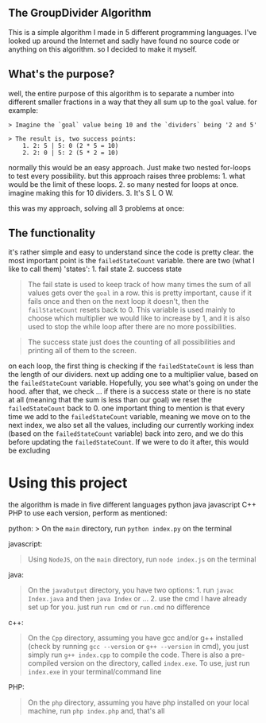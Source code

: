 ## The GroupDivider Algorithm
This is a simple algorithm I made in 5 different programming languages.
I've looked up around the Internet and sadly have found no source code or anything
on this algorithm. so I decided to make it myself.
## What's the purpose?
well, the entire purpose of this algorithm is to separate a number into different smaller fractions
in a way that they all sum up to the `goal` value. for example:
    
    > Imagine the `goal` value being 10 and the `dividers` being '2 and 5'
    
    > The result is, two success points:
        1. 2: 5 | 5: 0 (2 * 5 = 10)
        2. 2: 0 | 5: 2 (5 * 2 = 10)

normally this would be an easy approach. Just make two nested for-loops to test every possibility.
but this approach raises three problems:
    1. what would be the limit of these loops.
    2. so many nested for loops at once. imagine making this for 10 dividers.
    3. It's S L O W.

this was my approach, solving all 3 problems at once:
## The functionality
it's rather simple and easy to understand since the code is pretty clear.
the most important point is the `failedStateCount` variable.
there are two (what I like to call them) 'states':
    1. fail state 2. success state
> The fail state is used to keep track of how many times the sum of all values gets over the `goal` in a row.
this is pretty important, cause if it fails once and then on the next loop it doesn't, then the `failStateCount` resets 
back to 0.
This variable is used mainly to choose which multiplier we would like to increase by 1,
and it is also used to stop the while loop after there are no more possibilities.

> The success state just does the counting of all possibilities and printing all of them to the screen.

on each loop, the first thing is checking if the `failedStateCount` is less than the length of our dividers. next up adding one to a multiplier value, based on the `failedStateCount` variable. Hopefully, you see what's going on under the hood. after that, we check ... if there is a success state or there is no state at all (meaning that the sum is less than our goal) we reset the `failedStateCount` back to 0.
one important thing to mention is that every time we add to the `failedStateCount` variable, meaning we move on to the next index, we also set all the values, including our currently working index (based on the `failedStateCount` variable) back into zero, and we do this before updating the `failedStateCount`. If we were to do it after, this would be excluding

# Using this project
the algorithm is made in five different languages
    python  java javascript C++ PHP
to use each version, perform as mentioned:
    
python:
    > On the `main` directory, run `python index.py` on the terminal

javascript:
> Using `NodeJS`, on the `main` directory, run `node index.js` on the terminal

java:
> On the `javaOutput` directory, you have two options:
    1. run `javac Index.java` and then `java Index` or ...
    2. use the cmd I have already set up for you. just run `run cmd` or `run.cmd`
    no difference

c++:
> On the `Cpp` directory, assuming you have gcc and/or g++ installed (check by running `gcc --version` or `g++ --version` in cmd), you just simply run `g++ index.cpp`
to compile the code. There is also a pre-compiled version on the directory, called `index.exe`. To use, just run `index.exe` in your terminal/command line

PHP:
> On the `php` directory, assuming you have php installed on your local machine, run `php index.php` and, that's all